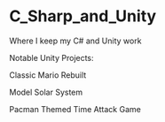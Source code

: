 # C_Sharp_and_Unity
Where I keep my C# and Unity work

Notable Unity Projects:


Classic Mario Rebuilt


Model Solar System


Pacman Themed Time Attack Game
